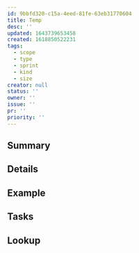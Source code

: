 ```yaml
---
id: 9bbfd320-c15a-4eed-81fe-63eb31770604
title: Temp
desc: ''
updated: 1643739653458
created: 1618850522231
tags:
  - scope
  - type
  - sprint
  - kind
  - size
creator: null
status: ''
owner: ''
issue: ''
pr: ''
priority: ''
---
```


## Summary

## Details

## Example

## Tasks

## Lookup
